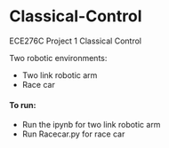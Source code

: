 # Classical-Control

ECE276C Project 1 Classical Control

Two robotic environments:
- Two link robotic arm
- Race car

#### To run:
- Run the ipynb for two link robotic arm 
- Run Racecar.py for race car
